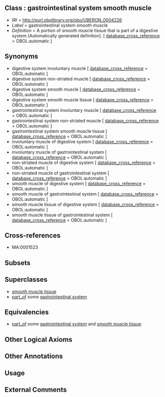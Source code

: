 
## Class : gastrointestinal system smooth muscle

 * *IRI* = http://purl.obolibrary.org/obo/UBERON_0004226
 * *Label* = gastrointestinal system smooth muscle
 * *Definition* = A portion of smooth muscle tissue that is part of a digestive system [Automatically generated definition]. [ [database_cross_reference](../../ef/oboInOwl#hasDbXref.md) = OBOL:automatic ]

## Synonyms

 * digestive system involuntary muscle [ [database_cross_reference](../../ef/oboInOwl#hasDbXref.md) = OBOL:automatic ]
 * digestive system non-striated muscle [ [database_cross_reference](../../ef/oboInOwl#hasDbXref.md) = OBOL:automatic ]
 * digestive system smooth muscle [ [database_cross_reference](../../ef/oboInOwl#hasDbXref.md) = OBOL:automatic ]
 * digestive system smooth muscle tissue [ [database_cross_reference](../../ef/oboInOwl#hasDbXref.md) = OBOL:automatic ]
 * gastrointestinal system involuntary muscle [ [database_cross_reference](../../ef/oboInOwl#hasDbXref.md) = OBOL:automatic ]
 * gastrointestinal system non-striated muscle [ [database_cross_reference](../../ef/oboInOwl#hasDbXref.md) = OBOL:automatic ]
 * gastrointestinal system smooth muscle tissue [ [database_cross_reference](../../ef/oboInOwl#hasDbXref.md) = OBOL:automatic ]
 * involuntary muscle of digestive system [ [database_cross_reference](../../ef/oboInOwl#hasDbXref.md) = OBOL:automatic ]
 * involuntary muscle of gastrointestinal system [ [database_cross_reference](../../ef/oboInOwl#hasDbXref.md) = OBOL:automatic ]
 * non-striated muscle of digestive system [ [database_cross_reference](../../ef/oboInOwl#hasDbXref.md) = OBOL:automatic ]
 * non-striated muscle of gastrointestinal system [ [database_cross_reference](../../ef/oboInOwl#hasDbXref.md) = OBOL:automatic ]
 * smooth muscle of digestive system [ [database_cross_reference](../../ef/oboInOwl#hasDbXref.md) = OBOL:automatic ]
 * smooth muscle of gastrointestinal system [ [database_cross_reference](../../ef/oboInOwl#hasDbXref.md) = OBOL:automatic ]
 * smooth muscle tissue of digestive system [ [database_cross_reference](../../ef/oboInOwl#hasDbXref.md) = OBOL:automatic ]
 * smooth muscle tissue of gastrointestinal system [ [database_cross_reference](../../ef/oboInOwl#hasDbXref.md) = OBOL:automatic ]

## Cross-references

 * MA:0001523

## Subsets


## Superclasses

 * [smooth muscle tissue](../../UBERON/35/UBERON_0001135.md)
 * [part_of](../../BFO/50/BFO_0000050.md) some [gastrointestinal system](../../UBERON/09/UBERON_0005409.md)

## Equivalencies

 * [part_of](../../BFO/50/BFO_0000050.md) some [gastrointestinal system](../../UBERON/09/UBERON_0005409.md) and [smooth muscle tissue](../../UBERON/35/UBERON_0001135.md)

## Other Logical Axioms


## Other Annotations


## Usage


## External Comments

